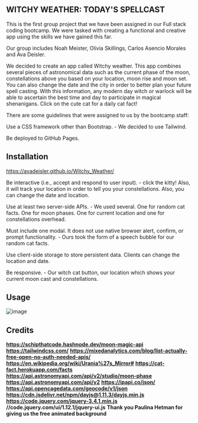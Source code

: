 ## WITCHY WEATHER: TODAY'S SPELLCAST

This is the first group project that we have been assigned in our Full stack coding bootcamp.
We were tasked with creating a functional and creative app using the skills we have gained this far. 

Our group includes Noah Meister, Olivia Skillings, Carlos Asencio Morales and Ava Deisler.

We decided to create an app called Witchy weather. This app combines several pieces of astronomical data such as the current phase of the moon, constellations above you based on your location, moon rise and moon set. You can also change the date and the city in order to better plan your future spell casting. With this information, any modern day witch or warlock will be able to ascertain the best time and day to participate in magical shenanigans. Click on the cute cat for a daily cat fact!

There are some guidelines that were assigned to us by the bootcamp staff:

Use a CSS framework other than Bootstrap. - We decided to use Tailwind.

Be deployed to GitHub Pages.

## Installation
https://avadeisler.github.io/Witchy_Weather/

Be interactive (i.e., accept and respond to user input). - click the kitty!
Also, it will track your location in order to tell you your constellations.
Also, you can change the date and location.

Use at least two server-side APIs. - We used several. One for random cat facts. One for moon phases. One for current location and one for constellations overhead.

Must include one modal. It does not use native browser alert, confirm, or prompt functionality. - Ours took the form of a speech bubble for our random cat facts.

Use client-side storage to store persistent data. Clients can change the location and date.

Be responsive. - Our witch cat button, our location which shows your current moon cast and constellations.

## Usage
![image](https://github.com/avadeisler/Witchy_Weather/assets/7796766/642c948d-c3c7-4064-a450-f85fb9c5c9d0)


## Credits
**https://schipthatcode.hashnode.dev/moon-magic-api**
**https://tailwindcss.com/**
**https://mixedanalytics.com/blog/list-actually-free-open-no-auth-needed-apis/**
**https://en.wikipedia.org/wiki/Urania%27s_Mirror#**
**https://cat-fact.herokuapp.com/facts**
**https://api.astronomyapi.com/api/v2/studio/moon-phase**
**https://api.astronomyapi.com/api/v2**
**https://ipapi.co/json/**
**https://api.opencagedata.com/geocode/v1/json**
**https://cdn.jsdelivr.net/npm/dayjs@1.11.3/dayjs.min.js**
**https://code.jquery.com/jquery-3.4.1.min.js**
**//code.jquery.com/ui/1.12.1/jquery-ui.js**
**Thank you Paulina Hetman for giving us the free animated background**

